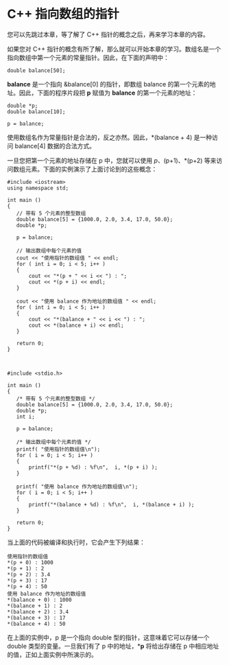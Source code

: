 # C++ 指向数组的指针

您可以先跳过本章，等了解了 C++ 指针的概念之后，再来学习本章的内容。

如果您对 C++ 指针的概念有所了解，那么就可以开始本章的学习。数组名是一个指向数组中第一个元素的常量指针。因此，在下面的声明中：

~~~
double balance[50];

~~~

**balance** 是一个指向 &balance[0] 的指针，即数组 balance 的第一个元素的地址。因此，下面的程序片段把 **p** 赋值为 **balance** 的第一个元素的地址：

~~~
double *p;
double balance[10];

p = balance;

~~~

使用数组名作为常量指针是合法的，反之亦然。因此，*(balance + 4) 是一种访问 balance[4] 数据的合法方式。

一旦您把第一个元素的地址存储在 p 中，您就可以使用 *p、*(p+1)、*(p+2) 等来访问数组元素。下面的实例演示了上面讨论到的这些概念：

~~~
#include <iostream>
using namespace std;
 
int main ()
{
   // 带有 5 个元素的整型数组
   double balance[5] = {1000.0, 2.0, 3.4, 17.0, 50.0};
   double *p;

   p = balance;
 
   // 输出数组中每个元素的值
   cout << "使用指针的数组值 " << endl; 
   for ( int i = 0; i < 5; i++ )
   {
       cout << "*(p + " << i << ") : ";
       cout << *(p + i) << endl;
   }

   cout << "使用 balance 作为地址的数组值 " << endl;
   for ( int i = 0; i < 5; i++ )
   {
       cout << "*(balance + " << i << ") : ";
       cout << *(balance + i) << endl;
   }
 
   return 0;
}



#include <stdio.h>

int main ()
{
   /* 带有 5 个元素的整型数组 */
   double balance[5] = {1000.0, 2.0, 3.4, 17.0, 50.0};
   double *p;
   int i;

   p = balance;
 
   /* 输出数组中每个元素的值 */
   printf( "使用指针的数组值\n");
   for ( i = 0; i < 5; i++ )
   {
       printf("*(p + %d) : %f\n",  i, *(p + i) );
   }

   printf( "使用 balance 作为地址的数组值\n");
   for ( i = 0; i < 5; i++ )
   {
       printf("*(balance + %d) : %f\n",  i, *(balance + i) );
   }
 
   return 0;
}

~~~

当上面的代码被编译和执行时，它会产生下列结果：

~~~
使用指针的数组值
*(p + 0) : 1000
*(p + 1) : 2
*(p + 2) : 3.4
*(p + 3) : 17
*(p + 4) : 50
使用 balance 作为地址的数组值
*(balance + 0) : 1000
*(balance + 1) : 2
*(balance + 2) : 3.4
*(balance + 3) : 17
*(balance + 4) : 50

~~~

在上面的实例中，p 是一个指向 double 型的指针，这意味着它可以存储一个 double 类型的变量。一旦我们有了 p 中的地址，***p** 将给出存储在 p 中相应地址的值，正如上面实例中所演示的。